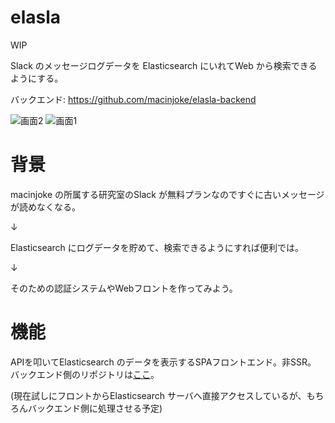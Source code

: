 # elasla

WIP

Slack のメッセージログデータを Elasticsearch にいれてWeb から検索できるようにする。

バックエンド: https://github.com/macinjoke/elasla-backend

![画面2](https://i.gyazo.com/3ded5ccec3ea4648259dc647f3ede05c.png)
![画面1](https://i.gyazo.com/3c5bef299c138cdac9f48b05be5054f5.png)

# 背景
macinjoke の所属する研究室のSlack が無料プランなのですぐに古いメッセージが読めなくなる。

↓

Elasticsearch にログデータを貯めて、検索できるようにすれば便利では。

↓

そのための認証システムやWebフロントを作ってみよう。

# 機能
APIを叩いてElasticsearch のデータを表示するSPAフロントエンド。非SSR。
バックエンド側のリポジトリは[ここ](https://github.com/macinjoke/elasla-backend)。

(現在試しにフロントからElasticsearch サーバへ直接アクセスしているが、もちろんバックエンド側に処理させる予定)
